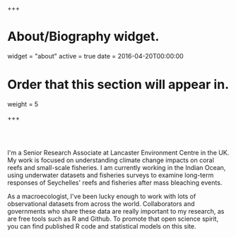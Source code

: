 +++
# About/Biography widget.
widget = "about"
active = true
date = 2016-04-20T00:00:00

# Order that this section will appear in.
weight = 5

+++

<br>

<br>

I'm a Senior Research Associate at Lancaster Environment Centre in the UK. My work is focused on understanding climate change impacts on coral reefs and small-scale fisheries. I am currently working in the Indian Ocean, using underwater datasets and fisheries surveys to examine long-term responses of Seychelles' reefs and fisheries after mass bleaching events.

As a macroecologist, I've been lucky enough to work with lots of observational datasets from across the world. Collaborators and governments who share these data are really important to my research, as are free tools such as R and Github. To promote that open science spirit, you can find published R code and statistical models on this site.

